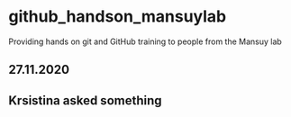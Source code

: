 # github_handson_mansuylab
Providing hands on git and GitHub training to people from the Mansuy lab

## 27.11.2020

## Krsistina asked something
